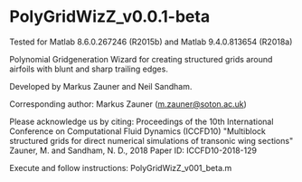 # PolyGridWizZ_v0.0.1-beta
Tested for Matlab 8.6.0.267246 (R2015b) and Matlab 9.4.0.813654 (R2018a)

Polynomial Gridgeneration Wizard for creating structured grids around airfoils with blunt and sharp trailing edges.

Developed by Markus Zauner and Neil Sandham.

Corresponding author: Markus Zauner (m.zauner@soton.ac.uk)

Please acknowledge us by citing: 
Proceedings of the 10th International Conference on Computational Fluid Dynamics (ICCFD10)
"Multiblock structured grids for direct numerical simulations of transonic wing sections"
Zauner, M. and Sandham, N. D., 2018
Paper ID: ICCFD10-2018-129

Execute and follow instructions: PolyGridWizZ_v001_beta.m
